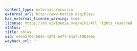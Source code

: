 ```yaml
---
content_type: external-resource
external_url: http://www.netlib.org/blas/
has_external_license_warning: true
license: https://en.wikipedia.org/wiki/All_rights_reserved
status: ''
title: cblas
uid: e04a3f06-5842-4d71-b4f7-b4afcf901e9a
wayback_url: ''
---
```

